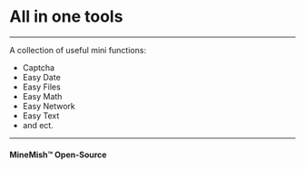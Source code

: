 # All in one tools

---

A collection of useful mini functions:
* Captcha
* Easy Date
* Easy Files
* Easy Math
* Easy Network
* Easy Text
* and ect.

---

#### MineMish™️  Open-Source